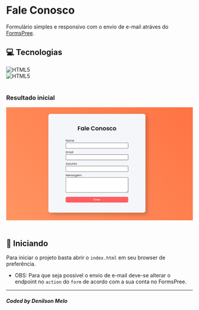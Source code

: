 # Fale Conosco

Formulário simples e responsivo com o envio de e-mail atráves do [FormsPree](https://formspree.io/).
 <br />

## 💻 Tecnologias 

<img src="https://img.shields.io/badge/HTML5-E34F26?style=for-the-badge&logo=html5&logoColor=white" alt="HTML5"><br>
<img src="https://img.shields.io/badge/CSS3-1572B6?style=for-the-badge&logo=css3&logoColor=white" alt="HTML5"><br> <br>


### Resultado inicial
<img src="assets/final.PNG" alt="Web Version"/>
<br><br>

## 🚀 Iniciando

Para iniciar o projeto basta abrir o `index.html` em seu browser de preferência.

* OBS: Para que seja possivel o envio de e-mail deve-se alterar o endpoint no ```action``` do ```form``` de acordo com a sua conta no FormsPree.

---
##### Coded  by Denilson Melo
